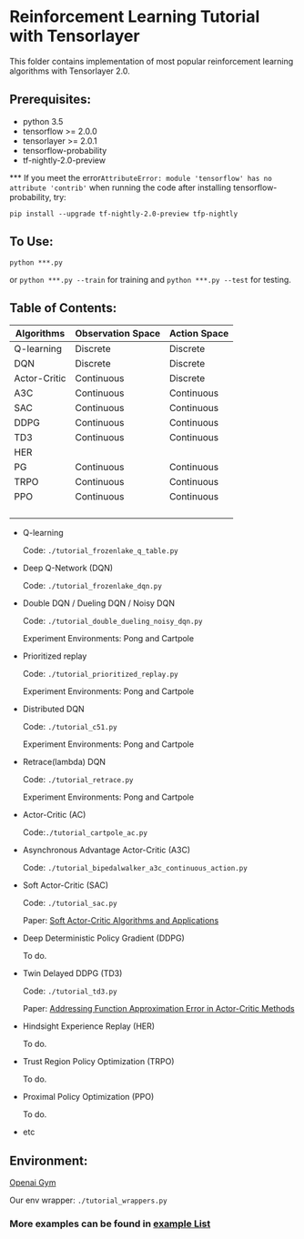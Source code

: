 # Reinforcement Learning Tutorial with Tensorlayer

This folder contains implementation of most popular reinforcement learning algorithms with Tensorlayer 2.0.

## Prerequisites:

* python 3.5
* tensorflow >= 2.0.0
* tensorlayer >= 2.0.1
* tensorflow-probability
* tf-nightly-2.0-preview

*** If you meet the error`AttributeError: module 'tensorflow' has no attribute 'contrib'` when running the code after installing tensorflow-probability, try:

`pip install --upgrade tf-nightly-2.0-preview tfp-nightly`

## To Use:

`python ***.py` 

or `python ***.py --train` for training and `python ***.py --test` for testing.

## Table of Contents:

| Algorithms   | Observation Space | Action Space |
| ------------ | ----------------- | ------------ |
| Q-learning   | Discrete          | Discrete     |
| DQN          | Discrete          | Discrete     |
| Actor-Critic | Continuous        | Discrete     |
| A3C          | Continuous        | Continuous   |
| SAC          | Continuous        | Continuous   |
| DDPG         | Continuous        | Continuous   |
| TD3          | Continuous        | Continuous   |
| HER          |                   |              |
| PG           | Continuous        | Continuous   |
| TRPO         | Continuous        | Continuous   |
| PPO          | Continuous        | Continuous   |
|              |                   |              |
|              |                   |              |
|              |                   |              |
|              |                   |              |



* Q-learning

  Code: `./tutorial_frozenlake_q_table.py`

  

* Deep Q-Network (DQN)

  Code: `./tutorial_frozenlake_dqn.py`

  

* Double DQN / Dueling DQN / Noisy DQN

  Code: `./tutorial_double_dueling_noisy_dqn.py`

  Experiment Environments: Pong and Cartpole


* Prioritized replay

  Code: `./tutorial_prioritized_replay.py`

  Experiment Environments: Pong and Cartpole
  

* Distributed DQN

  Code: `./tutorial_c51.py`

  Experiment Environments: Pong and Cartpole


* Retrace(lambda) DQN

  Code: `./tutorial_retrace.py`

  Experiment Environments: Pong and Cartpole


* Actor-Critic (AC)

  Code:`./tutorial_cartpole_ac.py`

  

* Asynchronous Advantage Actor-Critic (A3C)

  Code: `./tutorial_bipedalwalker_a3c_continuous_action.py`

  

* Soft Actor-Critic (SAC)

  Code: `./tutorial_sac.py`

  Paper: [Soft Actor-Critic Algorithms and Applications](https://arxiv.org/pdf/1812.05905.pdf)

  

* Deep Deterministic Policy Gradient (DDPG)

  To do.

  

* Twin Delayed DDPG (TD3)

  Code: `./tutorial_td3.py`

  Paper: [Addressing Function Approximation Error in Actor-Critic Methods](https://arxiv.org/pdf/1802.09477.pdf)

  

* Hindsight Experience Replay (HER)

  To do.

  

* Trust Region Policy Optimization (TRPO)

  To do.

  

* Proximal Policy Optimization (PPO)

  To do.

  

* etc

## Environment:

[Openai Gym](https://gym.openai.com/)

Our env wrapper: `./tutorial_wrappers.py` 



### More examples can be found in [example List](https://tensorlayer.readthedocs.io/en/stable/user/examples.html)
